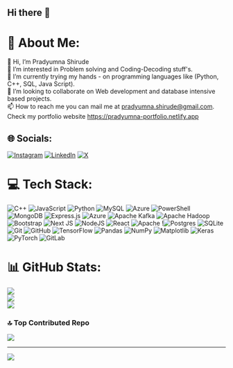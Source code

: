 ## Hi there 👋

# 💫 About Me:
👋 Hi, I’m Pradyumna Shirude <br>👀 I’m interested in Problem solving and Coding-Decoding stuff's.<br>🌱 I’m currently trying my hands - on programming languages like (Python, C++, SQL, Java Script).<br>💞️ I’m looking to collaborate on Web development and database intensive based projects.<br>📫 How to reach me you can mail me at pradyumna.shirude@gmail.com.<br>Check my portfolio website https://pradyumna-portfolio.netlify.app 


## 🌐 Socials:
[![Instagram](https://img.shields.io/badge/Instagram-%23E4405F.svg?logo=Instagram&logoColor=white)](https://www.instagram.com/pradyumna.shirude/) [![LinkedIn](https://img.shields.io/badge/LinkedIn-%230077B5.svg?logo=linkedin&logoColor=white)](https://www.linkedin.com/in/pradyumna-shirude/) [![X](https://img.shields.io/badge/X-black.svg?logo=X&logoColor=white)](https://x.com/Pattrick_008) 

# 💻 Tech Stack:
![C++](https://img.shields.io/badge/c++-%2300599C.svg?style=for-the-badge&logo=c%2B%2B&logoColor=white) ![JavaScript](https://img.shields.io/badge/javascript-%23323330.svg?style=for-the-badge&logo=javascript&logoColor=%23F7DF1E) ![Python](https://img.shields.io/badge/python-3670A0?style=for-the-badge&logo=python&logoColor=ffdd54) ![MySQL](https://img.shields.io/badge/mysql-4479A1.svg?style=for-the-badge&logo=mysql&logoColor=white)  ![Azure](https://img.shields.io/badge/azure-%230072C6.svg?style=for-the-badge&logo=microsoftazure&logoColor=white) ![PowerShell](https://img.shields.io/badge/PowerShell-%235391FE.svg?style=for-the-badge&logo=powershell&logoColor=white) ![MongoDB](https://img.shields.io/badge/MongoDB-%234ea94b.svg?style=for-the-badge&logo=mongodb&logoColor=white) ![Express.js](https://img.shields.io/badge/express.js-%23404d59.svg?style=for-the-badge&logo=express&logoColor=%2361DAFB) ![Azure](https://img.shields.io/badge/azure-%230072C6.svg?style=for-the-badge&logo=microsoftazure&logoColor=white) ![Apache Kafka](https://img.shields.io/badge/Apache%20Kafka-000?style=for-the-badge&logo=apachekafka) ![Apache Hadoop](https://img.shields.io/badge/Apache%20Hadoop-66CCFF?style=for-the-badge&logo=apachehadoop&logoColor=black) ![Bootstrap](https://img.shields.io/badge/bootstrap-%238511FA.svg?style=for-the-badge&logo=bootstrap&logoColor=white) ![Next JS](https://img.shields.io/badge/Next-black?style=for-the-badge&logo=next.js&logoColor=white) ![NodeJS](https://img.shields.io/badge/node.js-6DA55F?style=for-the-badge&logo=node.js&logoColor=white) ![React](https://img.shields.io/badge/react-%2320232a.svg?style=for-the-badge&logo=react&logoColor=%2361DAFB) ![Apache](https://img.shields.io/badge/apache-%23D42029.svg?style=for-the-badge&logo=apache&logoColor=white) !![Postgres](https://img.shields.io/badge/postgres-%23316192.svg?style=for-the-badge&logo=postgresql&logoColor=white) ![SQLite](https://img.shields.io/badge/sqlite-%2307405e.svg?style=for-the-badge&logo=sqlite&logoColor=white) ![Git](https://img.shields.io/badge/git-%23F05033.svg?style=for-the-badge&logo=git&logoColor=white) ![GitHub](https://img.shields.io/badge/github-%23121011.svg?style=for-the-badge&logo=github&logoColor=white) ![TensorFlow](https://img.shields.io/badge/TensorFlow-%23FF6F00.svg?style=for-the-badge&logo=TensorFlow&logoColor=white) ![Pandas](https://img.shields.io/badge/pandas-%23150458.svg?style=for-the-badge&logo=pandas&logoColor=white) ![NumPy](https://img.shields.io/badge/numpy-%23013243.svg?style=for-the-badge&logo=numpy&logoColor=white) ![Matplotlib](https://img.shields.io/badge/Matplotlib-%23ffffff.svg?style=for-the-badge&logo=Matplotlib&logoColor=black) ![Keras](https://img.shields.io/badge/Keras-%23D00000.svg?style=for-the-badge&logo=Keras&logoColor=white) ![PyTorch](https://img.shields.io/badge/PyTorch-%23EE4C2C.svg?style=for-the-badge&logo=PyTorch&logoColor=white) ![GitLab](https://img.shields.io/badge/gitlab-%23181717.svg?style=for-the-badge&logo=gitlab&logoColor=white)
# 📊 GitHub Stats:
![](https://github-readme-stats.vercel.app/api?username=Patrick360X&theme=dark&hide_border=false&include_all_commits=true&count_private=true)<br/>
![](https://github-readme-streak-stats.herokuapp.com/?user=Patrick360X&theme=dark&hide_border=false)<br/>
![](https://github-readme-stats.vercel.app/api/top-langs/?username=Patrick360X&theme=dark&hide_border=false&include_all_commits=true&count_private=true&layout=compact)

### 🔝 Top Contributed Repo
![](https://github-contributor-stats.vercel.app/api?username=Patrick360X&limit=5&theme=dark&combine_all_yearly_contributions=true)

---
[![](https://visitcount.itsvg.in/api?id=Patrick360X&icon=9&color=1)](https://visitcount.itsvg.in)

<!-- Proudly created with GPRM ( https://gprm.itsvg.in ) -->
